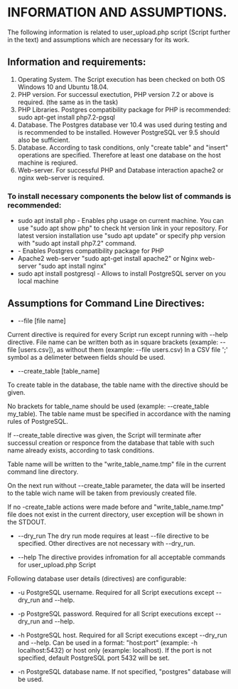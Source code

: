 # INFORMATION AND ASSUMPTIONS.

The following information is related to user_upload.php script (Script further in the text) and assumptions which are necessary for its work.

## Information and requirements:
1. Operating System. The Script execution has been checked on both OS Windows 10 and Ubuntu 18.04.
2. PHP version. For successul exectution, PHP version 7.2 or above is required. (the same as in the task)
3. PHP Libraries. Postgres compatibility package for PHP is recommended:
  sudo apt-get install php7.2-pgsql
4. Database. The Postgres database ver 10.4 was used during testing and is recommended to be installed.
   However PostgreSQL ver 9.5 should also be sufficient.
5. Database. According to task conditions, only "create table" and "insert" operations are specified.
   Therefore at least one database on the host machine is reqiured.
6. Web-server. For successful PHP and Database interaction apache2 or nginx web-server is required.

### To install necessary components the below list of commands is recommended:
- sudo apt install php - Enables php usage on current machine. You can use "sudo apt show php" to check ht version link in your repository.
For latest version installation use "sudo apt update" or specify php version with "sudo apt install php7.2" command.
- <sudo apt-get install php7.2-pgsql> - Enables Postgres compatibility package for PHP
- Apache2 web-server "sudo apt-get install apache2" or Nginx web-server "sudo apt install nginx"
- sudo apt install postgresql - Allows to install PostgreSQL server on you local machine

## Assumptions for Command Line Directives:

*   --file [file name]

Current directive is required for every Script run except running with --help directive.
File name can be written both as in square brackets (example: --file [users.csv]), as without them (example: --file users.csv)
In a CSV file ';' symbol as a delimeter between fields should be used.

*   --create_table [table_name]

To create table in the database, the table name with the directive should be given.

No brackets for table_name should be used (example: --create_table my_table).
The table name must be specified in accordance with the naming rules of PostgreSQL.

If --create_table directive was given, the Script will terminate after successul creation or responce from the database that table with such name already exists, according to task conditions.

Table name will be written to the "write_table_name.tmp" file in the current command line directory.

On the next run without --create_table parameter, the data will be inserted to the table wich name will be taken from previously created file.

If no -create_table actions were made before and "write_table_name.tmp" file does not exist in the current directory, user exception will be shown in the STDOUT.

*   --dry_run
The dry run mode requires at least --file directive to be specified. Other directives are not necessary with --dry_run.

*   --help
The directive provides infromation for all acceptable commands for user_upload.php Script

Following database user details (directives) are configurable:
*   -u
PostgreSQL username. Required for all Script executions except --dry_run and --help.

*   -p
PostgreSQL password. Required for all Script executions except --dry_run and --help.

*   -h
PostgreSQL host. Required for all Script executions except --dry_run and --help.
Can be used in a format: "host:port" (example: -h localhost:5432) or host only (example: localhost).
If the port is not specified, default PostgreSQL port 5432 will be set.

*   -n
PostgreSQL database name. If not specified, "postgres" database will be used.
